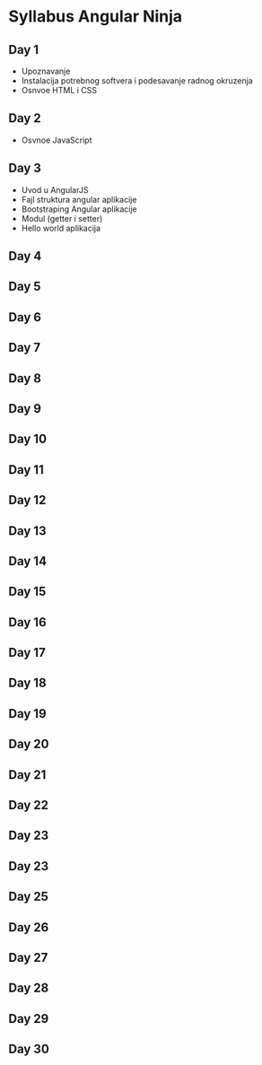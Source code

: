# Syllabus Angular Ninja

## Day 1

* Upoznavanje
* Instalacija potrebnog softvera i podesavanje radnog okruzenja
* Osnvoe HTML i CSS

## Day 2

* Osvnoe JavaScript

## Day 3

* Uvod u AngularJS
* Fajl struktura angular aplikacije
* Bootstraping Angular aplikacije
* Modul (getter i setter)
* Hello world aplikacija

## Day 4
## Day 5
## Day 6
## Day 7
## Day 8
## Day 9
## Day 10
## Day 11
## Day 12
## Day 13
## Day 14
## Day 15
## Day 16
## Day 17
## Day 18
## Day 19
## Day 20
## Day 21
## Day 22
## Day 23
## Day 23
## Day 25
## Day 26
## Day 27
## Day 28
## Day 29
## Day 30
